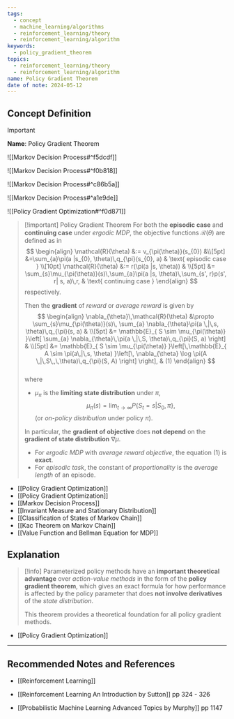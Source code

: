 ```yaml
---
tags:
  - concept
  - machine_learning/algorithms
  - reinforcement_learning/theory
  - reinforcement_learning/algorithm
keywords:
  - policy_gradient_theorem
topics:
  - reinforcement_learning/theory
  - reinforcement_learning/algorithm
name: Policy Gradient Theorem
date of note: 2024-05-12
---
```


## Concept Definition

>[!important]
>**Name**: Policy Gradient Theorem

![[Markov Decision Process#^f5dcdf]]

![[Markov Decision Process#^f0b818]]

![[Markov Decision Process#^c86b5a]]

![[Markov Decision Process#^a1e9de]]

![[Policy Gradient Optimization#^f0d871]]

>[!important] Policy Gradient Theorem
>For both the **episodic case** and **continuing case** under *ergodic MDP*, the objective functions $\mathcal{R}(\theta)$ are defined as in 
>$$
>\begin{align}
>\mathcal{R}(\theta) &:= v_{\pi(\theta)}(s_{0})  &\\[5pt]
>&=\sum_{a}\pi(a |s_{0}, \theta)\,q_{\pi}(s_{0}, a) & \text{ episodic case }  \\[10pt]
>\mathcal{R}(\theta) &:= r(\pi(a |s, \theta))  & \\[5pt]
> &= \sum_{s}\mu_{\pi(\theta)}(s)\,\sum_{a}\pi(a |s, \theta)\,\sum_{s', r}p(s', r| s, a)\,r, & \text{ continuing case } 
>\end{align}
>$$
>respectively. 
>
>Then the **gradient** of *reward* or *average reward* is given by 
>$$
> \begin{align}
> \nabla_{\theta}\,\mathcal{R}(\theta) &\propto \sum_{s}\mu_{\pi(\theta)}(s)\, \sum_{a} \nabla_{\theta}\pi(a \,|\,s, \theta)\,q_{\pi}(s, a) & \\[5pt]
> &=  \mathbb{E}_{ S \sim \mu_{\pi(\theta)} }\left[  \sum_{a} \nabla_{\theta}\,\pi(a \,|\,S, \theta)\,q_{\pi}(S, a)  \right]  & \\[5pt]
> &=  \mathbb{E}_{ S \sim \mu_{\pi(\theta)} }\left[\,\mathbb{E}_{ A \sim  \pi(a\,|\,s, \theta)  }\left[\, \nabla_{\theta} \log \pi(A \,|\,S\,,\,\theta)\,q_{\pi}(S, A) \right] \right], & (1)
> \end{align}
>$$  
>where 
>- $\mu_{\pi}$ is the **limiting state distribution** under $\pi$,  $$\mu_{\pi}(s) = \lim_{t\rightarrow \infty}P\{S_{t} = s| S_{0}, \pi\},$$ (or *on-policy distribution* under policy $\pi$).  
>
>In particular, the **gradient of objective** does **not depend** on the **gradient of state distribution** $\nabla \mu$.  
>
>- For *ergodic MDP* with *average reward objective*, the equation $(1)$  is **exact**. 
>- For *episodic task*, the constant of *proportionality* is the *average length* of an episode.

- [[Policy Gradient Optimization]]
- [[Policy Gradient Optimization]]
- [[Markov Decision Process]]
- [[Invariant Measure and Stationary Distribution]]
- [[Classification of States of Markov Chain]]
- [[Kac Theorem on Markov Chain]]
- [[Value Function and Bellman Equation for MDP]]


## Explanation

>[!info]
>Parameterized policy methods have an **important theoretical advantage** over *action-value methods* in the form of the **policy gradient theorem**, which gives an exact formula for how performance is affected by the policy parameter that does **not involve derivatives** of the *state distribution*. 
>
>This theorem provides a theoretical foundation for all policy gradient methods.

- [[Policy Gradient Optimization]]



-----------
##  Recommended Notes and References


- [[Reinforcement Learning]]

- [[Reinforcement Learning An Introduction by Sutton]] pp 324 - 326
- [[Probabilistic Machine Learning Advanced Topics by Murphy]] pp 1147
